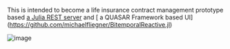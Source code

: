 This is intended to become a life insurance contract management prototype based [a Julia REST server](https://github.com/michaelfliegner/RestInsured.jl) and [ a QUASAR Framework based UI]
(https://github.com/michaelfliegner/BitemporalReactive.jl)

![image](https://user-images.githubusercontent.com/12422482/168877410-361414d1-a4ef-4c68-8e56-400d372159aa.png)
